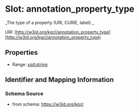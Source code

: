 # Slot: annotation_property_type
_The type of a property (URI, CURIE, label) _


URI: [http://w3id.org/kgcl/annotation_property_type](http://w3id.org/kgcl/annotation_property_type)



<!-- no inheritance hierarchy -->


## Properties

 * Range: [xsd:string](xsd:string)



## Identifier and Mapping Information







### Schema Source


* from schema: https://w3id.org/kgcl



